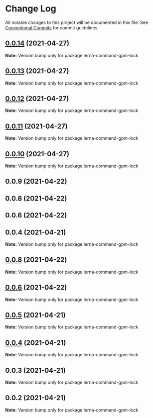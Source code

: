 # Change Log

All notable changes to this project will be documented in this file.
See [Conventional Commits](https://conventionalcommits.org) for commit guidelines.

## [0.0.14](https://github.com/imcuttle/lerna-commands/compare/lerna-command-gpm-lock@0.0.13...lerna-command-gpm-lock@0.0.14) (2021-04-27)

**Note:** Version bump only for package lerna-command-gpm-lock





## [0.0.13](https://github.com/imcuttle/lerna-commands/compare/lerna-command-gpm-lock@0.0.12...lerna-command-gpm-lock@0.0.13) (2021-04-27)

**Note:** Version bump only for package lerna-command-gpm-lock





## [0.0.12](https://github.com/imcuttle/lerna-commands/compare/lerna-command-gpm-lock@0.0.11...lerna-command-gpm-lock@0.0.12) (2021-04-27)

**Note:** Version bump only for package lerna-command-gpm-lock





## [0.0.11](https://github.com/imcuttle/lerna-commands/compare/lerna-command-gpm-lock@0.0.10...lerna-command-gpm-lock@0.0.11) (2021-04-27)

**Note:** Version bump only for package lerna-command-gpm-lock





## [0.0.10](https://github.com/imcuttle/lerna-commands/compare/lerna-command-gpm-lock@0.0.9...lerna-command-gpm-lock@0.0.10) (2021-04-27)

**Note:** Version bump only for package lerna-command-gpm-lock





## 0.0.9 (2021-04-22)



## 0.0.8 (2021-04-22)



## 0.0.6 (2021-04-22)



## 0.0.4 (2021-04-21)

**Note:** Version bump only for package lerna-command-gpm-lock





## [0.0.8](https://github.com/imcuttle/lerna-commands/compare/v0.0.6...v0.0.8) (2021-04-22)

**Note:** Version bump only for package lerna-command-gpm-lock





## [0.0.6](https://github.com/imcuttle/lerna-commands/compare/v0.0.5...v0.0.6) (2021-04-22)

**Note:** Version bump only for package lerna-command-gpm-lock





## [0.0.5](https://github.com/imcuttle/lerna-commands/compare/v0.0.4...v0.0.5) (2021-04-21)

**Note:** Version bump only for package lerna-command-gpm-lock





## [0.0.4](https://github.com/imcuttle/lerna-commands/compare/v0.0.3...v0.0.4) (2021-04-21)

**Note:** Version bump only for package lerna-command-gpm-lock





## 0.0.3 (2021-04-21)

**Note:** Version bump only for package lerna-command-gpm-lock





## 0.0.2 (2021-04-21)

**Note:** Version bump only for package lerna-command-gpm-lock
